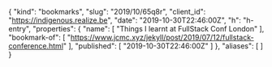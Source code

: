 {
  "kind": "bookmarks",
  "slug": "2019/10/65q8r",
  "client_id": "https://indigenous.realize.be",
  "date": "2019-10-30T22:46:00Z",
  "h": "h-entry",
  "properties": {
    "name": [
      "Things I learnt at FullStack Conf London"
    ],
    "bookmark-of": [
      "https://www.jcmc.xyz/jekyll/post/2019/07/12/fullstack-conference.html"
    ],
    "published": [
      "2019-10-30T22:46:00Z"
    ]
  },
  "aliases": [
  ]
}
